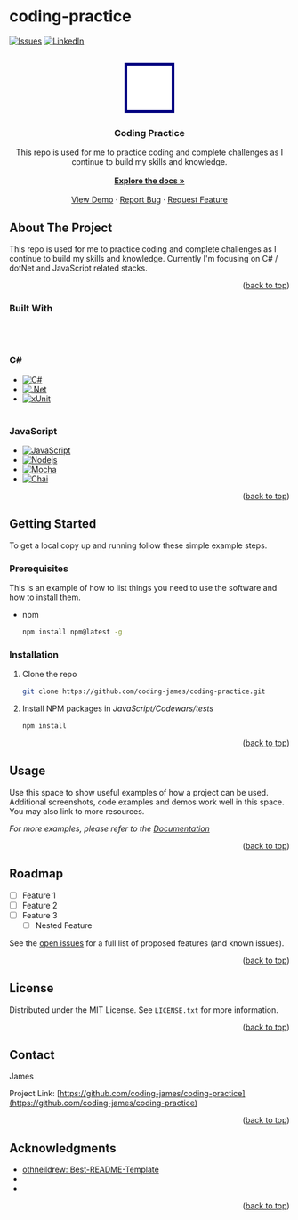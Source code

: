# coding-practice
<a name="readme-top"></a>
<!-- PROJECT SHIELDS -->
<!--
*** I'm using markdown "reference style" links for readability.
*** Reference links are enclosed in brackets [ ] instead of parentheses ( ).
*** See the bottom of this document for the declaration of the reference variables
*** for contributors-url, forks-url, etc. This is an optional, concise syntax you may use.
*** https://www.markdownguide.org/basic-syntax/#reference-style-links
-->
[![Issues][issues-shield]][issues-url]
[![LinkedIn][linkedin-shield]][linkedin-url]



<!-- PROJECT LOGO -->
<br />
<div align="center">
  <a href="https://github.com/coding-james/coding-practice">
    <img src="images/codingLight.png" alt="Logo" width="80" height="80" style="background-color:navy;padding:5px";>
  </a>

<h3 align="center">Coding Practice</h3>

  <p align="center">
    This repo is used for me to practice coding and complete challenges as I continue to build my skills and knowledge.
    <br />
    <br />
    <a href="https://github.com/coding-james/coding-practice"><strong>Explore the docs »</strong></a>
    <br />
    <br />
    <a href="https://github.com/coding-james/coding-practice">View Demo</a>
    ·
    <a href="https://github.com/coding-james/coding-practice/issues">Report Bug</a>
    ·
    <a href="https://github.com/coding-james/coding-practice/issues">Request Feature</a>
  </p>
</div>

<!-- ABOUT THE PROJECT -->
## About The Project

This repo is used for me to practice coding and complete challenges as I continue to build my skills and knowledge. Currently I'm focusing on C# / dotNet and JavaScript related stacks.

<p align="right">(<a href="#readme-top">back to top</a>)</p>



### Built With
<br></br>
### C#
* [![C#][CSharp-shield]][CSharp-url]
* [![.Net][dotNet-shield]][dotNet-url]
* [![xUnit][xUnit-shield]][xUnit-url]
<br></br>
### JavaScript
* [![JavaScript][JavaScript-shield]][JavaScript-url]
* [![Nodejs][Nodejs-shield]][Nodejs-url]
* [![Mocha][Mocha-shield]][Mocha-url]
* [![Chai][Chai-shield]][Chai-url]

<p align="right">(<a href="#readme-top">back to top</a>)</p>



<!-- GETTING STARTED -->
## Getting Started

To get a local copy up and running follow these simple example steps.

### Prerequisites

This is an example of how to list things you need to use the software and how to install them.
* npm
  ```sh
  npm install npm@latest -g
  ```

### Installation

1. Clone the repo
   ```sh
   git clone https://github.com/coding-james/coding-practice.git
   ```
2. Install NPM packages in *JavaScript/Codewars/tests*
   ```sh
   npm install
   ```

<p align="right">(<a href="#readme-top">back to top</a>)</p>



<!-- USAGE EXAMPLES -->
## Usage

Use this space to show useful examples of how a project can be used. Additional screenshots, code examples and demos work well in this space. You may also link to more resources.

_For more examples, please refer to the [Documentation](https://example.com)_

<p align="right">(<a href="#readme-top">back to top</a>)</p>



<!-- ROADMAP -->
## Roadmap

- [ ] Feature 1
- [ ] Feature 2
- [ ] Feature 3
    - [ ] Nested Feature

See the [open issues](https://github.com/coding-james/coding-practice/issues) for a full list of proposed features (and known issues).

<p align="right">(<a href="#readme-top">back to top</a>)</p>



<!-- LICENSE -->
## License

Distributed under the MIT License. See `LICENSE.txt` for more information.

<p align="right">(<a href="#readme-top">back to top</a>)</p>



<!-- CONTACT -->
## Contact

James

Project Link: [https://github.com/coding-james/coding-practice](https://github.com/coding-james/coding-practice)

<p align="right">(<a href="#readme-top">back to top</a>)</p>



<!-- ACKNOWLEDGMENTS -->
## Acknowledgments

* [othneildrew: Best-README-Template](https://github.com/othneildrew/Best-README-Template)
* []()
* []()

<p align="right">(<a href="#readme-top">back to top</a>)</p>



<!-- MARKDOWN LINKS & IMAGES -->
<!-- https://www.markdownguide.org/basic-syntax/#reference-style-links -->
<!-- https://dev.to/envoy_/150-badges-for-github-pnk -->
<!-- https://simpleicons.org/ -->
[issues-shield]: https://img.shields.io/github/issues/coding-james/coding-practice.svg?style=for-the-badge
[issues-url]: https://github.com/coding-james/coding-practice/issues
[linkedin-shield]: https://img.shields.io/badge/-LinkedIn-black.svg?style=for-the-badge&logo=linkedin&colorB=555
[linkedin-url]: https://linkedin.com/in/linkedin_username

[JavaScript-shield]: https://img.shields.io/badge/JavaScript-F7DF1E?style=for-the-badge&logo=javascript&logoColor=black
[JavaScript-url]: https://www.javascript.com/
[Nodejs-shield]: https://img.shields.io/badge/Node.js-43853D?style=for-the-badge&logo=node.js&logoColor=white
[Nodejs-url]: https://nodejs.org/
[Mocha-shield]: https://img.shields.io/badge/mocha.js-323330?style=for-the-badge&logo=mocha&logoColor=Brown
[Mocha-url]: https://mochajs.org/
[Chai-shield]: https://img.shields.io/badge/chai.js-323330?style=for-the-badge&logo=chai&logoColor=red
[Chai-url]: https://www.chaijs.com/

[CSharp-shield]:https://img.shields.io/badge/C%23-239120?style=for-the-badge&logo=c-sharp&logoColor=white
[CSharp-url]: https://learn.microsoft.com/en-us/dotnet/csharp/language-reference/language-specification/introduction
[dotNet-shield]:https://img.shields.io/badge/.NET-5C2D91?style=for-the-badge&logo=.net&logoColor=white
[dotNet-url]: https://dotnet.microsoft.com/
[xUnit-shield]:https://img.shields.io/badge/-xunit-323330?style=for-the-badge
[xUnit-url]: https://xunit.net/